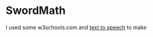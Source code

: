 # SwordMath
I used some w3schools.com 
and [text to speech](https://dev.to/asaoluelijah/text-to-speech-in-3-lines-of-javascript-b8h) to make

